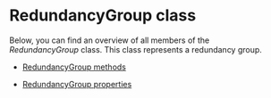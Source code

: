 # RedundancyGroup class

Below, you can find an overview of all members of the *RedundancyGroup* class. This class represents a redundancy group.

- [RedundancyGroup methods](RedundancyGroup_methods.md)

- [RedundancyGroup properties](RedundancyGroup_properties.md)
